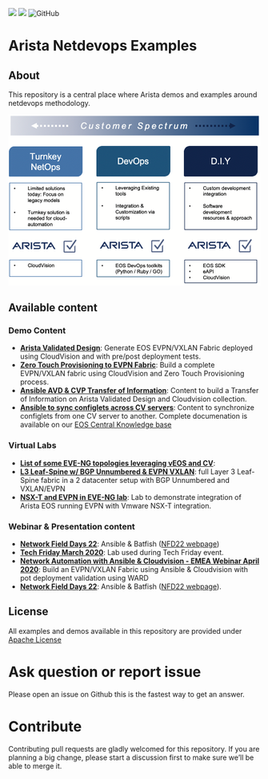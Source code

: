 ![](https://img.shields.io/badge/Arista-CVP%20Automation-blue) ![](https://img.shields.io/badge/Arista-EOS%20Automation-blue) ![GitHub](https://img.shields.io/github/license/aristanetworks/netdevops-examples)

# Arista Netdevops Examples

## About

This repository is a central place where Arista demos and examples around netdevops methodology.

<p align="center">
    <img src="docs/media/figure-1-arista-automation.png" width="600"/>
</p>

## Available content

### Demo Content

- [__Arista Validated Design__](https://github.com/arista-netdevops-community/ansible-webinar-february-2020): Generate EOS EVPN/VXLAN Fabric deployed using CloudVision and with pre/post deployment tests.
- [__Zero Touch Provisioning to EVPN Fabric__](https://github.com/arista-netdevops-community/ansible-avd-cloudvision-demo): Build a complete EVPN/VXLAN fabric using CloudVision and Zero Touch Provisioning process.
- [__Ansible AVD & CVP Transfer of Information__](https://github.com/arista-netdevops-community/ansible-cvp-toi): Content to build a Transfer of Information on Arista Validated Design and Cloudvision collection.
- [__Ansible to sync configlets across CV servers__](ansible/ansible-sync-configlets): Content to synchronize configlets from one CV server to another. Complete documenation is available on our [EOS Central Knowledge base](https://eos.arista.com/synchronising-cloudvision-portal-configlets-with-ansible/)

### Virtual Labs
- [__List of some EVE-NG topologies leveraging vEOS and CV__](virtual_lab/EVE-NG):
- [__L3 Leaf-Spine w/ BGP Unnumbered & EVPN VXLAN__](virtual_lab/EVE-NG/labs/L3LS_Unnumbered_DCI_Type5): full Layer 3 Leaf-Spine fabric in a 2 datacenter setup with BGP Unnumbered and VXLAN/EVPN
- [__NSX-T and EVPN in EVE-NG lab__](virtual_lab/EVE-NG/labs/NSX-T_EVPN_Type-5): Lab to demonstrate integration of Arista EOS running EVPN with Vmware NSX-T integration.

### Webinar & Presentation content

- [__Network Field Days 22__](demo/ansible-batfish-cv-nfd22/): Ansible & Batfish ([NFD22 webpage](https://techfieldday.com/appearance/arista-networks-presents-at-networking-field-day-22/))
- [__Tech Friday March 2020__](demo/tech-friday-march2020/): Lab used during Tech Friday event.
- [__Network Automation with Ansible & Cloudvision - EMEA Webinar April 2020__](demo/emea-2020-ansible-cvp-automation): Build an EVPN/VXLAN Fabric using Ansible & Cloudvision with pot deployment validation using WARD
- [__Network Field Days 22__](demo/ansible-batfish-cv-nfd22/): Ansible & Batfish ([NFD22 webpage](https://techfieldday.com/appearance/arista-networks-presents-at-networking-field-day-22/)).

## License

All examples and demos available in this repository are provided under [Apache License](LICENSE)

# Ask question or report issue

Please open an issue on Github this is the fastest way to get an answer.

# Contribute

Contributing pull requests are gladly welcomed for this repository. If you are planning a big change, please start a discussion first to make sure we’ll be able to merge it.
